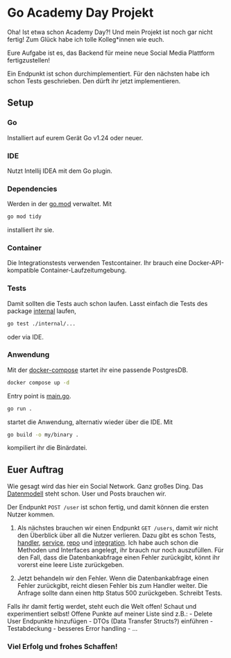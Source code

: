 # Go Academy Day Projekt

Oha! Ist etwa schon Academy Day?!
Und mein Projekt ist noch gar nicht fertig!
Zum Glück habe ich tolle Kolleg*innen wie euch.

Eure Aufgabe ist es, das Backend für meine neue Social Media Plattform fertigzustellen!

Ein Endpunkt ist schon durchimplementiert. Für den nächsten habe ich schon Tests geschrieben.
Den dürft ihr jetzt implementieren.

## Setup
### Go
Installiert auf eurem Gerät Go v1.24 oder neuer.

### IDE
Nutzt Intellij IDEA mit dem Go plugin.

### Dependencies
Werden in der [go.mod](go.mod) verwaltet.
Mit 
```sh
go mod tidy
```
installiert ihr sie.

### Container
Die Integrationstests verwenden Testcontainer. 
Ihr brauch eine Docker-API-kompatible Container-Laufzeitumgebung.

### Tests
Damit sollten die Tests auch schon laufen.
Lasst einfach die Tests des package [internal](internal) laufen,
```sh 
go test ./internal/...
``` 
oder via IDE.

### Anwendung
Mit der [docker-compose](docker-compose.yaml) startet ihr eine passende PostgresDB.
```sh
docker compose up -d
```

Entry point is [main.go](main.go).

```sh 
go run .
``` 
startet die Anwendung, alternativ wieder über die IDE.
Mit
```sh 
go build -o my/binary .
``` 
kompiliert ihr die Binärdatei. 

## Euer Auftrag

Wie gesagt wird das hier ein Social Network. Ganz großes Ding.
Das [Datenmodell](internal/database/init.pg.sql) steht schon. 
User und Posts brauchen wir.

Der Endpunkt ```POST /user``` ist schon fertig,
und damit können die ersten Nutzer kommen.

1. Als nächstes brauchen wir einen Endpunkt ```GET /users```, damit wir nicht den Überblick über all die Nutzer verlieren.
    Dazu gibt es schon Tests, [handler](internal/handler/userhandler/handler_test.go), [service](internal/service/user_test.go), 
    [repo](internal/integration/user_repository_integration_test.go) und [integration](internal/integration/user_full_integration_test.go).
    Ich habe auch schon die Methoden und Interfaces angelegt, ihr brauch nur noch auszufüllen.
    Für den Fall, dass die Datenbankabfrage einen Fehler zurückgibt, könnt ihr vorerst eine leere Liste zurückgeben.

2. Jetzt behandeln wir den Fehler. Wenn die Datenbankabfrage einen Fehler zurückgibt, 
reicht diesen Fehler bis zum Handler weiter.
Die Anfrage sollte dann einen http Status 500 zurückgeben.
Schreibt Tests.

Falls ihr damit fertig werdet, steht euch die Welt offen! Schaut und experimentiert selbst!
    Offene Punkte auf meiner Liste sind z.B.:
    - Delete User Endpunkte hinzufügen
    - DTOs (Data Transfer Structs?) einführen
    - Testabdeckung
    - besseres Error handling
    - ...

### Viel Erfolg und frohes Schaffen!

